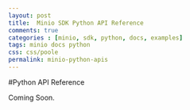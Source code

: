 ```yaml
---
layout: post
title:  Minio SDK Python API Reference 
comments: true
categories : [minio, sdk, python, docs, examples]
tags: minio docs python
css: css/poole
permalink: minio-python-apis
---
```

#Python API Reference


 Coming Soon.